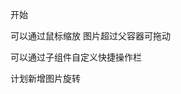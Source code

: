 <!-- 2022-05-20 -->
  开始

<!-- 2022-05-22 -->
  可以通过鼠标缩放
  图片超过父容器可拖动

<!-- 2022-05-23 -->
  可以通过子组件自定义快捷操作栏

<!-- 2022-05-24 -->
  计划新增图片旋转